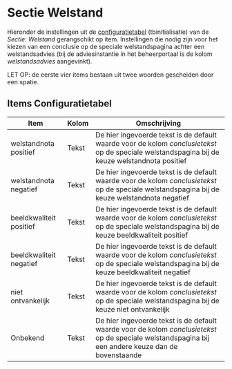 # Sectie Welstand

Hieronder de instellingen uit de [configuratietabel](/docs/instellen_inrichten/configuratie/README.md) (tbinitialisatie) van de *Sectie: Welstand* gerangschikt op item.
Instellingen die nodig zijn voor het kiezen van een conclusie op de speciale welstandspagina achter een welstandsadvies (bij de adviesinstantie in het beheerportaal is de kolom *welstandsadvies* aangevinkt).

LET OP: de eerste vier items bestaan uit twee woorden gescheiden door een spatie.

## Items Configuratietabel

| Item                    | Kolom | Omschrijving                                                                       |
|-------------------------|-------|------------------------------------------------------------------------------------|
| welstandnota positief   | Tekst | De hier ingevoerde tekst is de default waarde voor de kolom *conclusietekst* op de speciale welstandspagina bij de keuze welstandnota positief |
| welstandnota negatief   | Tekst | De hier ingevoerde tekst is de default waarde voor de kolom *conclusietekst* op de speciale welstandspagina bij de keuze welstandnota negatief |
| beeldkwaliteit positief | Tekst | De hier ingevoerde tekst is de default waarde voor de kolom *conclusietekst* op de speciale welstandspagina bij de keuze beeldkwaliteit positief |
| beeldkwaliteit negatief | Tekst | De hier ingevoerde tekst is de default waarde voor de kolom *conclusietekst* op de speciale welstandspagina bij de keuze beeldkwaliteit negatief |
| niet ontvankelijk       | Tekst | De hier ingevoerde tekst is de default waarde voor de kolom *conclusietekst* op de speciale welstandspagina bij de keuze niet ontvankelijk |
| Onbekend                | Tekst | De hier ingevoerde tekst is de default waarde voor de kolom *conclusietekst* op de speciale welstandspagina bij een andere keuze dan de bovenstaande |
